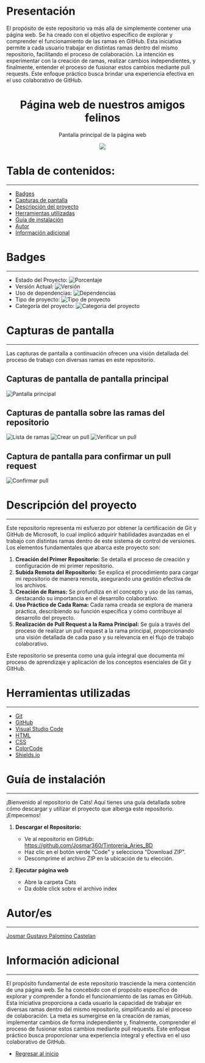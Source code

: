 # Presentación

El propósito de este repositorio va más allá de simplemente contener una página web. Se ha creado con el objetivo específico de explorar y comprender el funcionamiento de las ramas en GitHub. Esta iniciativa permite a cada usuario trabajar en distintas ramas dentro del mismo repositorio, facilitando el proceso de colaboración. La intención es experimentar con la creación de ramas, realizar cambios independientes, y finalmente, entender el proceso de fusionar estos cambios mediante pull requests. Este enfoque práctico busca brindar una experiencia efectiva en el uso colaborativo de GitHub.

<h1 align="center"> Página web de nuestros amigos felinos </h1>
<p align="center"> Pantalla principal de la página web </p>
<p align="center"><img src="README/1_Interfaz_Usuario.png"/></p>

# Tabla de contenidos:

---

- [Badges](#badges)
- [Capturas de pantalla](#capturas-de-pantalla)
- [Descripción del proyecto](#descripción-del-proyecto)
- [Herramientas utilizadas](#herramientas-utilizadas)
- [Guía de instalación](#guía-de-instalación)
- [Autor](#autores)
- [Información adicional](#información-adicional)

# Badges

---

- Estado del Proyecto: ![Porcentaje](https://img.shields.io/badge/Porcentaje-100%25-green)
- Versión Actual: ![Versión](https://img.shields.io/badge/Versi%C3%B3n-1.25.1-%23AED6F1)
- Uso de dependencias: ![Dependencias](https://img.shields.io/badge/Depentencias-Ninguna-%23F9853F)
- Tipo de proyecto: ![Tipo de proyecto](https://img.shields.io/badge/Tipo%20de%20proyecto-Pagina%20web-%23EBDEF0)
- Categoría del proyecto: ![Categoria del proyecto](https://img.shields.io/badge/Categor%C3%ADa-Mascotas-%23FAD7A0%20)

# Capturas de pantalla

---

Las capturas de pantalla a continuación ofrecen una visión detallada del proceso de trabajo con diversas ramas en este repositorio.

## Capturas de pantalla de pantalla principal

![Pantalla principal](README/1_Interfaz_Usuario.png)

## Capturas de pantalla sobre las ramas del repositorio

![Lista de ramas](README/2_Lista_ramas.png)
![Crear un pull](README/3_Crear_pull.png)
![Verificar un pull](README/4_Verificar_pull.png)

## Captura de pantalla para confirmar un pull request

![Confirmar pull](README/5_Confirmar_pull.png)

# Descripción del proyecto

---

Este repositorio representa mi esfuerzo por obtener la certificación de Git y GitHub de Microsoft, lo cual implicó adquirir habilidades avanzadas en el trabajo con distintas ramas dentro de este sistema de control de versiones. Los elementos fundamentales que abarca este proyecto son:
  1.  **Creación del Primer Repositorio:** Se detalla el proceso de creación y configuración de mi primer repositorio.
  2.  **Subida Remota del Repositorio:** Se explica el procedimiento para cargar mi repositorio de manera remota, asegurando una gestión efectiva de los archivos.
  3.  **Creación de Ramas:** Se profundiza en el concepto y uso de las ramas, destacando su importancia en el desarrollo colaborativo.
  4.  **Uso Práctico de Cada Rama:** Cada rama creada se explora de manera práctica, describiendo su función específica y cómo contribuye al desarrollo del proyecto.
  5.  **Realización de Pull Request a la Rama Principal:** Se guía a través del proceso de realizar un pull request a la rama principal, proporcionando una visión detallada de cada paso y su relevancia en el flujo de trabajo colaborativo.

Este repositorio se presenta como una guía integral que documenta mi proceso de aprendizaje y aplicación de los conceptos esenciales de Git y GitHub.

# Herramientas utilizadas

---

- [Git](https://git-scm.com/)
- [GitHub](https://github.com/)
- [Visual Studio Code](https://code.visualstudio.com/)
- [HTML](https://developer.mozilla.org/es/docs/Web/HTML)
- [CSS](https://developer.mozilla.org/es/docs/Web/CSS)
- [ColorCode](https://htmlcolorcodes.com/es/)
- [Shields.io](https://shields.io/badges/static-badge)

# Guía de instalación

---

¡Bienvenido al repositorio de Cats! Aquí tienes una guía detallada sobre cómo descargar y utilizar el proyecto que alberga este repositorio. ¡Empecemos!

1. **Descargar el Repositorio:**

   - Ve al repositorio en GitHub: https://github.com/Josmar360/Tintoreria_Aries_BD
   - Haz clic en el botón verde "Code" y selecciona "Download ZIP".
   - Descomprime el archivo ZIP en la ubicación de tu elección.

2. **Ejecutar página web**
   - Abre la carpeta Cats
   - Da doble click sobre el archivo index

# Autor/es

---

[Josmar Gustavo Palomino Castelan](https://linktr.ee/josmar360)

# Información adicional

---

El propósito fundamental de este repositorio trasciende la mera contención de una página web. Se ha concebido con el propósito específico de explorar y comprender a fondo el funcionamiento de las ramas en GitHub. Esta iniciativa proporciona a cada usuario la capacidad de trabajar en diversas ramas dentro del mismo repositorio, simplificando así el proceso de colaboración. La meta es sumergirse en la creación de ramas, implementar cambios de forma independiente y, finalmente, comprender el proceso de fusionar estos cambios mediante pull requests. Este enfoque práctico busca proporcionar una experiencia integral y efectiva en el uso colaborativo de GitHub.

- [Regresar al inicio](#presentación)
